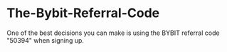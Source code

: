 # The-Bybit-Referral-Code
One of the best decisions you can make is using the BYBIT referral code "50394" when signing up.
